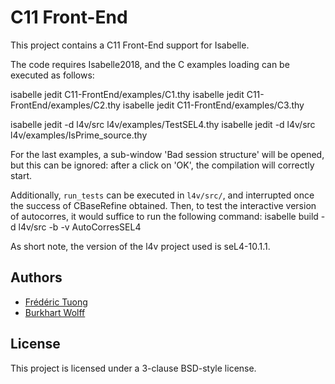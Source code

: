 # C11 Front-End

This project contains a C11 Front-End support for Isabelle.

The code requires Isabelle2018, and the C examples loading can be
executed as follows:

isabelle jedit C11-FrontEnd/examples/C1.thy
isabelle jedit C11-FrontEnd/examples/C2.thy
isabelle jedit C11-FrontEnd/examples/C3.thy

isabelle jedit -d l4v/src l4v/examples/TestSEL4.thy
isabelle jedit -d l4v/src l4v/examples/IsPrime_source.thy

For the last examples, a sub-window 'Bad session structure' will be
opened, but this can be ignored: after a click on 'OK', the
compilation will correctly start.

Additionally, `run_tests` can be executed in `l4v/src/`, and
interrupted once the success of CBaseRefine obtained. Then, to test
the interactive version of autocorres, it would suffice to run the
following command:
isabelle build -d l4v/src -b -v AutoCorresSEL4


As short note, the version of the l4v project used is seL4-10.1.1.

## Authors
* [Frédéric Tuong](https://www.lri.fr/~ftuong/)
* [Burkhart Wolff](https://www.lri.fr/~wolff/)

## License
This project is licensed under a 3-clause BSD-style license.
